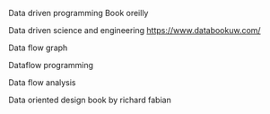 Data driven programming Book oreilly

Data driven science and engineering
https://www.databookuw.com/

Data flow graph

Dataflow programming

Data flow analysis

Data oriented design book by richard fabian

